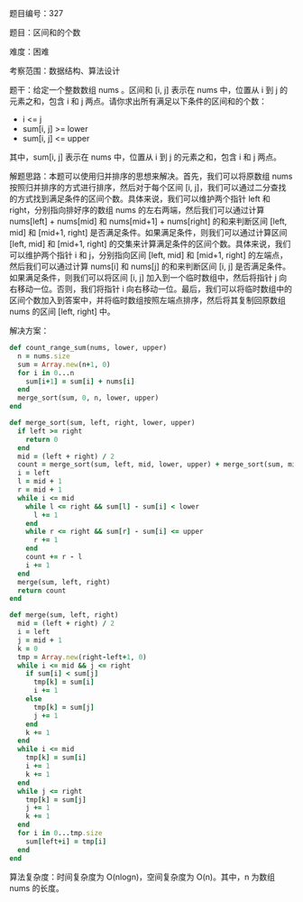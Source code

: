 题目编号：327

题目：区间和的个数

难度：困难

考察范围：数据结构、算法设计

题干：给定一个整数数组 nums 。区间和 [i, j] 表示在 nums 中，位置从 i 到 j 的元素之和，包含 i 和 j 两点。请你求出所有满足以下条件的区间和的个数：

- i <= j
- sum[i, j] >= lower
- sum[i, j] <= upper

其中，sum[i, j] 表示在 nums 中，位置从 i 到 j 的元素之和，包含 i 和 j 两点。

解题思路：本题可以使用归并排序的思想来解决。首先，我们可以将原数组 nums 按照归并排序的方式进行排序，然后对于每个区间 [i, j]，我们可以通过二分查找的方式找到满足条件的区间个数。具体来说，我们可以维护两个指针 left 和 right，分别指向排好序的数组 nums 的左右两端，然后我们可以通过计算 nums[left] + nums[mid] 和 nums[mid+1] + nums[right] 的和来判断区间 [left, mid] 和 [mid+1, right] 是否满足条件。如果满足条件，则我们可以通过计算区间 [left, mid] 和 [mid+1, right] 的交集来计算满足条件的区间个数。具体来说，我们可以维护两个指针 i 和 j，分别指向区间 [left, mid] 和 [mid+1, right] 的左端点，然后我们可以通过计算 nums[i] 和 nums[j] 的和来判断区间 [i, j] 是否满足条件。如果满足条件，则我们可以将区间 [i, j] 加入到一个临时数组中，然后将指针 j 向右移动一位。否则，我们将指针 i 向右移动一位。最后，我们可以将临时数组中的区间个数加入到答案中，并将临时数组按照左端点排序，然后将其复制回原数组 nums 的区间 [left, right] 中。

解决方案：

```ruby
def count_range_sum(nums, lower, upper)
  n = nums.size
  sum = Array.new(n+1, 0)
  for i in 0...n
    sum[i+1] = sum[i] + nums[i]
  end
  merge_sort(sum, 0, n, lower, upper)
end

def merge_sort(sum, left, right, lower, upper)
  if left >= right
    return 0
  end
  mid = (left + right) / 2
  count = merge_sort(sum, left, mid, lower, upper) + merge_sort(sum, mid+1, right, lower, upper)
  i = left
  l = mid + 1
  r = mid + 1
  while i <= mid
    while l <= right && sum[l] - sum[i] < lower
      l += 1
    end
    while r <= right && sum[r] - sum[i] <= upper
      r += 1
    end
    count += r - l
    i += 1
  end
  merge(sum, left, right)
  return count
end

def merge(sum, left, right)
  mid = (left + right) / 2
  i = left
  j = mid + 1
  k = 0
  tmp = Array.new(right-left+1, 0)
  while i <= mid && j <= right
    if sum[i] < sum[j]
      tmp[k] = sum[i]
      i += 1
    else
      tmp[k] = sum[j]
      j += 1
    end
    k += 1
  end
  while i <= mid
    tmp[k] = sum[i]
    i += 1
    k += 1
  end
  while j <= right
    tmp[k] = sum[j]
    j += 1
    k += 1
  end
  for i in 0...tmp.size
    sum[left+i] = tmp[i]
  end
end
```

算法复杂度：时间复杂度为 O(nlogn)，空间复杂度为 O(n)。其中，n 为数组 nums 的长度。